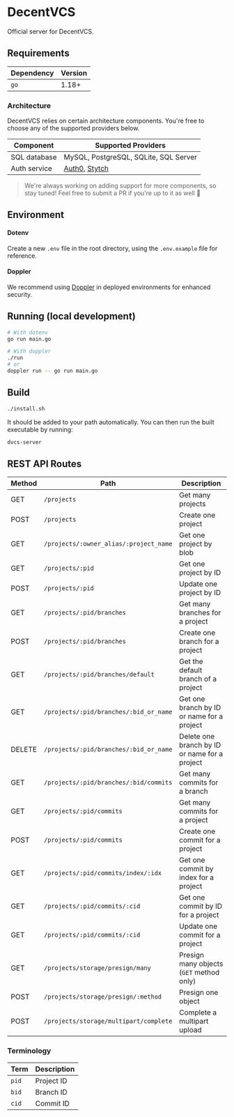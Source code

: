 # DecentVCS

Official server for DecentVCS.

## Requirements

| Dependency | Version |
| ---------- | ------- |
| `go`       | 1.18+   |

### Architecture

DecentVCS relies on certain architecture components. You're free to choose any of the supported providers below.

| Component    | Supported Providers                                        |
| ------------ | ---------------------------------------------------------- |
| SQL database | MySQL, PostgreSQL, SQLite, SQL Server                      |
| Auth service | [Auth0](https://auth0.com/), [Stytch](https://stytch.com/) |

> We're always working on adding support for more components, so stay tuned! Feel free to submit a PR if you're up to it as well 🤗

## Environment

#### Dotenv

Create a new `.env` file in the root directory, using the `.env.example` file for reference.

#### Doppler

We recommend using [Doppler](https://doppler.com) in deployed environments for enhanced security.

## Running (local development)

```sh
# With dotenv
go run main.go

# With doppler
./run
# or
doppler run -- go run main.go
```

## Build

```sh
./install.sh
```

It should be added to your path automatically. You can then run the built executable by running:

```sh
dvcs-server
```

## REST API Routes

| Method | Path                                   | Description                                   |
| ------ | -------------------------------------- | --------------------------------------------- |
| GET    | `/projects`                            | Get many projects                             |
| POST   | `/projects`                            | Create one project                            |
| GET    | `/projects/:owner_alias/:project_name` | Get one project by blob                       |
| GET    | `/projects/:pid`                       | Get one project by ID                         |
| POST   | `/projects/:pid`                       | Update one project by ID                      |
| GET    | `/projects/:pid/branches`              | Get many branches for a project               |
| POST   | `/projects/:pid/branches`              | Create one branch for a project               |
| GET    | `/projects/:pid/branches/default`      | Get the default branch of a project           |
| GET    | `/projects/:pid/branches/:bid_or_name` | Get one branch by ID or name for a project    |
| DELETE | `/projects/:pid/branches/:bid_or_name` | Delete one branch by ID or name for a project |
| GET    | `/projects/:pid/branches/:bid/commits` | Get many commits for a branch                 |
| GET    | `/projects/:pid/commits`               | Get many commits for a project                |
| POST   | `/projects/:pid/commits`               | Create one commit for a project               |
| GET    | `/projects/:pid/commits/index/:idx`    | Get one commit by index for a project         |
| GET    | `/projects/:pid/commits/:cid`          | Get one commit by ID for a project            |
| GET    | `/projects/:pid/commits/:cid`          | Update one commit for a project               |
| GET    | `/projects/storage/presign/many`       | Presign many objects (`GET` method only)      |
| POST   | `/projects/storage/presign/:method`    | Presign one object                            |
| POST   | `/projects/storage/multipart/complete` | Complete a multipart upload                   |

### Terminology

| Term  | Description |
| ----- | ----------- |
| `pid` | Project ID  |
| `bid` | Branch ID   |
| `cid` | Commit ID   |
